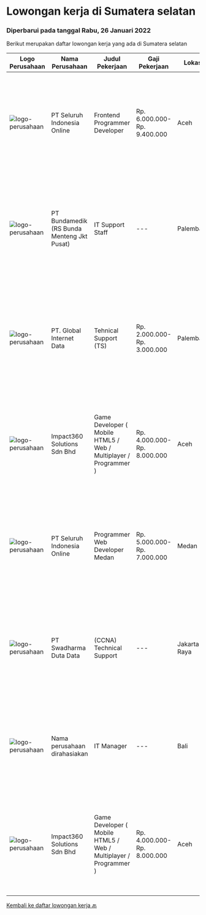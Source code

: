 
  # Lowongan kerja di Sumatera selatan

  ### Diperbarui pada tanggal Rabu, 26 Januari 2022

  Berikut merupakan daftar lowongan kerja yang ada di Sumatera selatan

  |Logo Perusahaan | Nama Perusahaan | Judul Pekerjaan | Gaji Pekerjaan | Lokasi | Deskripsi | Tanggal diunggah | Pranala |
  | -------------- | --------------- | --------------- | --------- | --------- | -------------- | ------- | ----------- |
  |![logo-perusahaan](https://image-service-cdn.seek.com.au/c768f0670f8f8212da7de609b6af9d0b2e5134cc/ee4dce1061f3f616224767ad58cb2fc751b8d2dc)|PT Seluruh Indonesia Online|Frontend Programmer Developer|Rp. 6.000.000-Rp. 9.400.000|Aceh|# Paham php dan web development# Memiliki Team work effort# Kami memberikan benefit saham (esop) di perusahaan kami untuk kandidat yang tepat#...|Selasa, 25 Januari 2022|https://www.jobstreet.co.id/id/job/frontend-programmer-developer-3768078?token=0~4a18e026-364a-4fa9-bcf4-d0419517e963&sectionRank=1&jobId=jobstreet-id-job-3768078|
|![logo-perusahaan](https://image-service-cdn.seek.com.au/8bc0db2f7b8d0d79d7e3033aa977b9cc5a99cc4a/ee4dce1061f3f616224767ad58cb2fc751b8d2dc)|PT Bundamedik (RS Bunda Menteng Jkt Pusat)|IT Support Staff|---|Palembang|Uraian Tugas :  Mampu merpersiapkan segala kebutuhan IT di rumah sakit tersebut. Mampu membangun jaringan LAN di rumah sakit tersebut. Mampu mengatasi...|Kamis, 20 Januari 2022|https://www.jobstreet.co.id/id/job/it-support-staff-3763112?token=0~4a18e026-364a-4fa9-bcf4-d0419517e963&sectionRank=2&jobId=jobstreet-id-job-3763112|
|![logo-perusahaan](https://image-service-cdn.seek.com.au/3349f4804245d5fac10e14b2c45322bd47d4c788/ee4dce1061f3f616224767ad58cb2fc751b8d2dc)|PT. Global Internet Data|Tehnical Support (TS)|Rp. 2.000.000-Rp. 3.000.000|Palembang|Kualifikasi : Usia max 25 tahun, Pendidikan SMK TKJ/S1 (Teknik Informatika/ Sistem Informasi/ Ilmu Terapan di bidang Network &amp; jaringan) Fresh...|Senin, 17 Januari 2022|https://www.jobstreet.co.id/id/job/tehnical-support-ts-3755337?token=0~4a18e026-364a-4fa9-bcf4-d0419517e963&sectionRank=3&jobId=jobstreet-id-job-3755337|
|![logo-perusahaan](https://image-service-cdn.seek.com.au/06b729438205195a03d4bcec08ce1ddd5d9c1576/ee4dce1061f3f616224767ad58cb2fc751b8d2dc)|Impact360 Solutions Sdn Bhd|Game Developer ( Mobile HTML5 / Web / Multiplayer / Programmer )|Rp. 4.000.000-Rp. 8.000.000|Aceh|We are hiring remote HTML5 game developers from all parts of Indonesia. If you have real experience building HTML5 games or applications, you're...|Jumat, 21 Januari 2022|https://www.jobstreet.co.id/id/job/game-developer-mobile-html5-web-multiplayer-programmer-4807010/origin/my?token=0~4a18e026-364a-4fa9-bcf4-d0419517e963&sectionRank=4&jobId=jobstreet-my-job-4807010|
|![logo-perusahaan](https://image-service-cdn.seek.com.au/c768f0670f8f8212da7de609b6af9d0b2e5134cc/ee4dce1061f3f616224767ad58cb2fc751b8d2dc)|PT Seluruh Indonesia Online|Programmer Web Developer Medan|Rp. 5.000.000-Rp. 7.000.000|Medan|# Paham php dan web development# Memiliki Team work effort# Kami memberikan benefit saham (esop) di perusahaan kami untuk kandidat yang tepat#...|Rabu, 12 Januari 2022|https://www.jobstreet.co.id/id/job/programmer-web-developer-medan-3753372?token=0~4a18e026-364a-4fa9-bcf4-d0419517e963&sectionRank=5&jobId=jobstreet-id-job-3753372|
|![logo-perusahaan](https://image-service-cdn.seek.com.au/c9726dd48637f2122e69fa4f05bdeddb6166e3b5/ee4dce1061f3f616224767ad58cb2fc751b8d2dc)|PT Swadharma Duta Data|(CCNA) Technical Support|---|Jakarta Raya|Kualifikasi : D3- S1 bidang Teknik Informatika, Ilmu Komputer Usia 20 - 30 tahun Pengalaman di bidang IT Network 1 - 2 Tahun Menguasai bidang IT...|Jumat, 07 Januari 2022|https://www.jobstreet.co.id/id/job/ccna-technical-support-3746201?token=0~4a18e026-364a-4fa9-bcf4-d0419517e963&sectionRank=6&jobId=jobstreet-id-job-3746201|
|![logo-perusahaan](https://us.123rf.com/450wm/pavelstasevich/pavelstasevich1811/pavelstasevich181101027/112815900-stock-vector-no-image-available-icon-flat-vector.jpg?ver=6)|Nama perusahaan dirahasiakan|IT Manager|---|Bali|Pendidikan minimal S1 segala jurusan Memiliki pengetahuan mengenai PHP dan bahasa pemrograman lainnya atau menguasai jaringan Gaji negotiable...|Senin, 03 Januari 2022|https://www.jobstreet.co.id/id/job/it-manager-3739008?token=0~4a18e026-364a-4fa9-bcf4-d0419517e963&sectionRank=7&jobId=jobstreet-id-job-3739008|
|![logo-perusahaan](https://image-service-cdn.seek.com.au/06b729438205195a03d4bcec08ce1ddd5d9c1576/ee4dce1061f3f616224767ad58cb2fc751b8d2dc)|Impact360 Solutions Sdn Bhd|Game Developer ( Mobile HTML5 / Web / Multiplayer / Programmer )|Rp. 4.000.000-Rp. 8.000.000|Aceh|We are hiring remote HTML5 game developers from all parts of Indonesia. If you have real experience building HTML5 games or applications, you're...|Senin, 10 Januari 2022|https://www.jobstreet.co.id/id/job/game-developer-mobile-html5-web-multiplayer-programmer-4792644/origin/my?token=0~4a18e026-364a-4fa9-bcf4-d0419517e963&sectionRank=8&jobId=jobstreet-my-job-4792644|


  [Kembali ke daftar lowongan kerja 🔙](../README.md#daftar-lowongan-kerja)
  